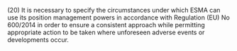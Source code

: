 (20) It is necessary to specify the circumstances under which ESMA can use its position management powers in accordance with Regulation (EU) No 600/2014 in order to ensure a consistent approach while permitting appropriate action to be taken where unforeseen adverse events or developments occur.
